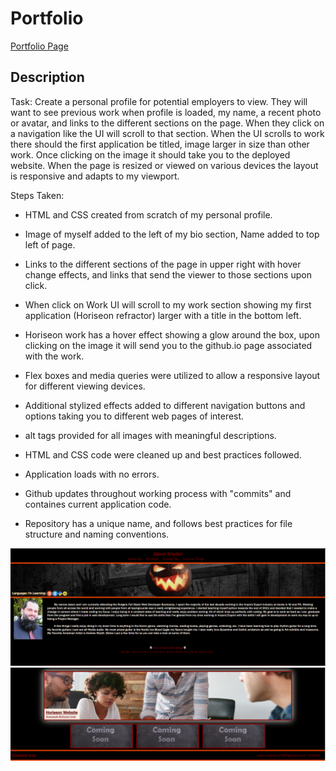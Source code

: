 # Portfolio

[Portfolio Page](https://jsnyder159.github.io/Portfolio/) 


## Description
Task: Create a personal profile for potential employers to view.  They will want to see previous work when profile is loaded, my name, a recent photo or avatar, and links to the different sections on the page.  When they click on a navigation like the UI will scroll to that section.  When the UI scrolls to work there should the first application be titled, image larger in size than other work.  Once clicking on the image it should take you to the deployed website.  When the page is resized or viewed on various devices the layout is responsive and adapts to my viewport.


Steps Taken:

- HTML and CSS created from scratch of my personal profile.

- Image of myself added to the left of my bio section, Name added to top left of page.

- Links to the different sections of the page in upper right with hover change effects, and links that send the viewer to those sections upon click.

- When click on Work UI will scroll to my work section showing my first application (Horiseon refractor) larger with a title in the bottom left.  

- Horiseon work has a hover effect showing a glow around the box, upon clicking on the image it will send you to the github.io page associated with the work.

- Flex boxes and media queries were utilized to allow a responsive layout for different viewing devices.

- Additional stylized effects added to different navigation buttons and options taking you to different web pages of interest.

- alt tags provided for all images with meaningful descriptions.

- HTML and CSS code were cleaned up and best practices followed.

- Application loads with no errors.

- Github updates throughout working process with "commits" and containes current application code.

- Repository has a unique name, and follows best practices for file structure and naming conventions.


![website top](./assets/images/website-top.PNG)
![website bottom](./assets/images/website-bottom.PNG)